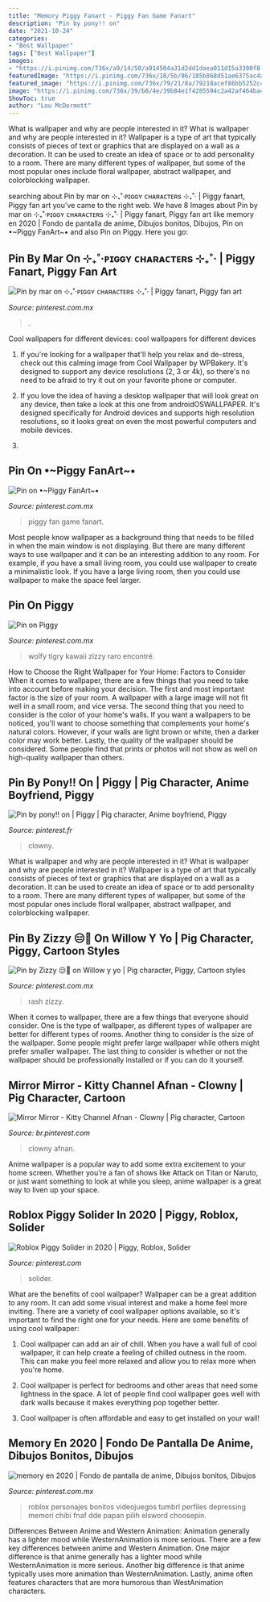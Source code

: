 ```yaml
---
title: "Memory Piggy Fanart - Piggy Fan Game Fanart"
description: "Pin by pony!! on"
date: "2021-10-24"
categories:
- "Best Wallpaper"
tags: ["Best Wallpaper"]
images:
- "https://i.pinimg.com/736x/a9/14/50/a914504a31d2dd1daea011d15a3300f8.jpg"
featuredImage: "https://i.pinimg.com/736x/18/5b/86/185b868d51ae6375ac4a9a1a252c7e1e.jpg"
featured_image: "https://i.pinimg.com/736x/79/21/8a/79218acef86bb5252c4503809eaf06f8.jpg"
image: "https://i.pinimg.com/736x/39/b8/4e/39b84e1f4285594c2a42af464ba41aa9.jpg"
ShowToc: true
author: "Lou McDermott"
---
```



What is wallpaper and why are people interested in it?
What is wallpaper and why are people interested in it?
Wallpaper is a type of art that typically consists of pieces of text or graphics that are displayed on a wall as a decoration. It can be used to create an idea of space or to add personality to a room. There are many different types of wallpaper, but some of the most popular ones include floral wallpaper, abstract wallpaper, and colorblocking wallpaper.

	

		
searching about Pin by mar on ⊹₊˚‧ᴘɪɢɢʏ ᴄʜᴀʀᴀᴄᴛᴇʀs ⊹₊˚‧ | Piggy fanart, Piggy fan art you've came to the right web. We have 8 Images about Pin by mar on ⊹₊˚‧ᴘɪɢɢʏ ᴄʜᴀʀᴀᴄᴛᴇʀs ⊹₊˚‧ | Piggy fanart, Piggy fan art like memory en 2020 | Fondo de pantalla de anime, Dibujos bonitos, Dibujos, Pin on •~Piggy FanArt~• and also Pin on Piggy. Here you go:
		
    
## Pin By Mar On ⊹₊˚‧ᴘɪɢɢʏ ᴄʜᴀʀᴀᴄᴛᴇʀs ⊹₊˚‧ | Piggy Fanart, Piggy Fan Art

<img loading=lazy src="https://i.pinimg.com/736x/81/01/3e/81013eab681f67a1b7ec635c7bba38d7.jpg" onerror="this.onerror=null;this.src='https://tse4.mm.bing.net/th?id=OIP.ivKCoO0gU9-gosuDNP-LKgHaF9&amp;pid=15.1';" alt="Pin by mar on ⊹₊˚‧ᴘɪɢɢʏ ᴄʜᴀʀᴀᴄᴛᴇʀs ⊹₊˚‧ | Piggy fanart, Piggy fan art">

_Source: pinterest.com.mx_

>. 

	

Cool wallpapers for different devices:
cool wallpapers for different devices 

1. If you're looking for a wallpaper that'll help you relax and de-stress, check out this calming image from Cool Wallpaper by WPBakery. It's designed to support any device resolutions (2, 3 or 4k), so there's no need to be afraid to try it out on your favorite phone or computer.

2. If you love the idea of having a desktop wallpaper that will look great on any device, then take a look at this one from androidOSWALLPAPER. It's designed specifically for Android devices and supports high resolution resolutions, so it looks great on even the most powerful computers and mobile devices.

3.

    
## Pin On •~Piggy FanArt~•

<img loading=lazy src="https://i.pinimg.com/736x/39/b8/4e/39b84e1f4285594c2a42af464ba41aa9.jpg" onerror="this.onerror=null;this.src='https://tse3.mm.bing.net/th?id=OIP.lENtlp6MdcuqFrnwO5VyEAHaHY&amp;pid=15.1';" alt="Pin on •~Piggy FanArt~•">

_Source: pinterest.com.mx_

>piggy fan game fanart. 

	

Most people know wallpaper as a background thing that needs to be filled in when the main window is not displaying. But there are many different ways to use wallpaper and it can be an interesting addition to any room. For example, if you have a small living room, you could use wallpaper to create a minimalistic look. If you have a large living room, then you could use wallpaper to make the space feel larger.

    
## Pin On Piggy

<img loading=lazy src="https://i.pinimg.com/736x/18/5b/86/185b868d51ae6375ac4a9a1a252c7e1e.jpg" onerror="this.onerror=null;this.src='https://tse2.mm.bing.net/th?id=OIP.MXp-q3H4zzcDzYAVuD1WNwHaHa&amp;pid=15.1';" alt="Pin on Piggy">

_Source: pinterest.com.mx_

>wolfy tigry kawaii zizzy raro encontré. 

	

How to Choose the Right Wallpaper for Your Home: Factors to Consider
When it comes to wallpaper, there are a few things that you need to take into account before making your decision. The first and most important factor is the size of your room. A wallpaper with a large image will not fit well in a small room, and vice versa. 
The second thing that you need to consider is the color of your home's walls. If you want a wallpapers to be noticed, you'll want to choose something that complements your home's natural colors. However, if your walls are light brown or white, then a darker color may work better. 
Lastly, the quality of the wallpaper should be considered. Some people find that prints or photos will not show as well on high-quality wallpaper than others.

    
## Pin By Pony!! On | Piggy | Pig Character, Anime Boyfriend, Piggy

<img loading=lazy src="https://i.pinimg.com/736x/55/56/40/555640e00b25c2310d45adf79fcce52f.jpg" onerror="this.onerror=null;this.src='https://tse2.mm.bing.net/th?id=OIP.TLhw7qBqc4UTkTSi6sQrdgHaG9&amp;pid=15.1';" alt="Pin by pony!! on | Piggy | Pig character, Anime boyfriend, Piggy">

_Source: pinterest.fr_

>clowny. 

	

What is wallpaper and why are people interested in it?
What is wallpaper and why are people interested in it?
Wallpaper is a type of art that typically consists of pieces of text or graphics that are displayed on a wall as a decoration. It can be used to create an idea of space or to add personality to a room. There are many different types of wallpaper, but some of the most popular ones include floral wallpaper, abstract wallpaper, and colorblocking wallpaper.

    
## Pin By Zizzy 😑💅 On Willow Y Yo | Pig Character, Piggy, Cartoon Styles

<img loading=lazy src="https://i.pinimg.com/736x/df/1a/28/df1a286c73f84bef3cfe3fa1abe4be40.jpg" onerror="this.onerror=null;this.src='https://tse1.mm.bing.net/th?id=OIP.-UjrZuxb_0yihplJJGGaAgHaIA&amp;pid=15.1';" alt="Pin by Zizzy 😑💅 on Willow y yo | Pig character, Piggy, Cartoon styles">

_Source: pinterest.com.mx_

>rash zizzy. 

	

When it comes to wallpaper, there are a few things that everyone should consider. One is the type of wallpaper, as different types of wallpaper are better for different types of rooms. Another thing to consider is the size of the wallpaper. Some people might prefer large wallpaper while others might prefer smaller wallpaper. The last thing to consider is whether or not the wallpaper should be professionally installed or if you can do it yourself.

    
## Mirror Mirror - Kitty Channel Afnan - Clowny | Pig Character, Cartoon

<img loading=lazy src="https://i.pinimg.com/736x/7a/69/3f/7a693fca5d0423ff09e48a934dba3094.jpg" onerror="this.onerror=null;this.src='https://tse1.mm.bing.net/th?id=OIP.XqyvrApYBuqu5C1nh-SOIQHaIp&amp;pid=15.1';" alt="Mirror Mirror - Kitty Channel Afnan - Clowny | Pig character, Cartoon">

_Source: br.pinterest.com_

>clowny afnan. 

	

Anime wallpaper is a popular way to add some extra excitement to your home screen. Whether you’re a fan of shows like Attack on Titan or Naruto, or just want something to look at while you sleep, anime wallpaper is a great way to liven up your space.

    
## Roblox Piggy Solider In 2020 | Piggy, Roblox, Solider

<img loading=lazy src="https://i.pinimg.com/736x/a9/14/50/a914504a31d2dd1daea011d15a3300f8.jpg" onerror="this.onerror=null;this.src='https://tse2.mm.bing.net/th?id=OIP.Hip8ne2qN8gi0cZa7uyRLQHaHB&amp;pid=15.1';" alt="Roblox Piggy Solider in 2020 | Piggy, Roblox, Solider">

_Source: pinterest.com_

>solider. 

	

What are the benefits of cool wallpaper?
Wallpaper can be a great addition to any room. It can add some visual interest and make a home feel more inviting. There are a variety of cool wallpaper options available, so it's important to find the right one for your needs. Here are some benefits of using cool wallpaper: 
1. Cool wallpaper can add an air of chill. When you have a wall full of cool wallpaper, it can help create a feeling of chilled outness in the room. This can make you feel more relaxed and allow you to relax more when you're home. 

2. Cool wallpaper is perfect for bedrooms and other areas that need some lightness in the space. A lot of people find cool wallpaper goes well with dark walls because it makes everything pop together better. 

3. Cool wallpaper is often affordable and easy to get installed on your wall!

    
## Memory En 2020 | Fondo De Pantalla De Anime, Dibujos Bonitos, Dibujos

<img loading=lazy src="https://i.pinimg.com/736x/79/21/8a/79218acef86bb5252c4503809eaf06f8.jpg" onerror="this.onerror=null;this.src='https://tse2.mm.bing.net/th?id=OIP.iDy2Zsnl1VivVvGnyWevlQHaHa&amp;pid=15.1';" alt="memory en 2020 | Fondo de pantalla de anime, Dibujos bonitos, Dibujos">

_Source: pinterest.com.mx_

>roblox personajes bonitos videojuegos tumbrl perfiles depressing memori chibi fnaf dde papan pilih elsword choosepin. 

	

Differences Between Anime and Western Animation: Animation generally has a lighter mood while WesternAnimation is more serious.
There are a few key differences between anime and Western Animation. One major difference is that anime generally has a lighter mood while WesternAnimation is more serious. Another big difference is that anime typically uses more animation than WesternAnimation. Lastly, anime often features characters that are more humorous than WestAnimation characters.

